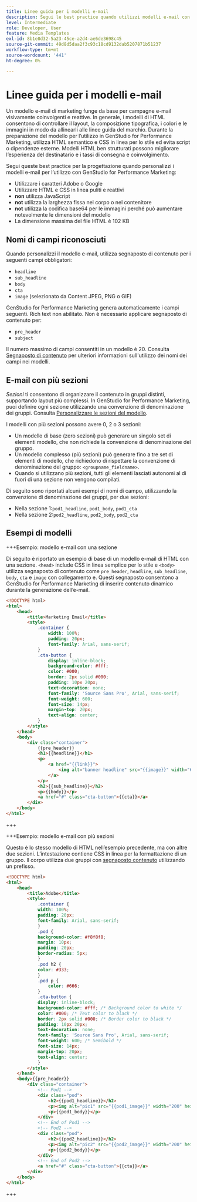 ```yaml
---
title: Linee guida per i modelli e-mail
description: Segui le best practice quando utilizzi modelli e-mail con Adobe GenStudio for Performance Marketing.
level: Intermediate
role: Developer, User
feature: Media Templates
exl-id: 8b1e8d32-5a23-45ce-a2d4-ae6de3698c45
source-git-commit: 49d8d5daa2f3c93c18cd9132dab5207871b51237
workflow-type: tm+mt
source-wordcount: '441'
ht-degree: 0%

---
```


# Linee guida per i modelli e-mail

Un modello e-mail di marketing funge da base per campagne e-mail visivamente coinvolgenti e reattive. In generale, i modelli di HTML consentono di controllare il layout, la composizione tipografica, i colori e le immagini in modo da allinearli alle linee guida del marchio. Durante la preparazione del modello per l’utilizzo in GenStudio for Performance Marketing, utilizza HTML semantico e CSS in linea per lo stile ed evita script o dipendenze esterne. Modelli HTML ben strutturati possono migliorare l’esperienza del destinatario e i tassi di consegna e coinvolgimento.

Segui queste best practice per la progettazione quando personalizzi i modelli e-mail per l’utilizzo con GenStudio for Performance Marketing:

- Utilizzare i caratteri Adobe o Google
- Utilizzare HTML e CSS in linea puliti e reattivi
- **non** utilizza JavaScript
- **not** utilizza la larghezza fissa nel corpo o nel contenitore
- **not** utilizza la codifica base64 per le immagini perché può aumentare notevolmente le dimensioni del modello
- La dimensione massima del file HTML è 102 KB

## Nomi di campi riconosciuti

Quando personalizzi il modello e-mail, utilizza segnaposto di contenuto per i seguenti campi obbligatori:

- `headline`
- `sub_headline`
- `body`
- `cta`
- `image` (selezionato da Content JPEG, PNG o GIF)

GenStudio for Performance Marketing genera automaticamente i campi seguenti. Rich text non abilitato. Non è necessario applicare segnaposto di contenuto per:

- `pre_header`
- `subject`

Il numero massimo di campi consentiti in un modello è 20. Consulta [Segnaposto di contenuto](/help/user-guide/content/customize-template.md#content-placeholders) per ulteriori informazioni sull&#39;utilizzo dei nomi dei campi nei modelli.

## E-mail con più sezioni

_Sezioni_ ti consentono di organizzare il contenuto in gruppi distinti, supportando layout più complessi. In GenStudio for Performance Marketing, puoi definire ogni sezione utilizzando una convenzione di denominazione dei gruppi. Consulta [Personalizzare le sezioni del modello](/help/user-guide/content/customize-template.md#sections-or-groups).

I modelli con più sezioni possono avere 0, 2 o 3 sezioni:

- Un modello di base (zero sezioni) può generare un singolo set di elementi modello, che non richiede la convenzione di denominazione del gruppo.
- Un modello complesso (più sezioni) può generare fino a tre set di elementi di modello, che richiedono di rispettare la convenzione di denominazione del gruppo: `<groupname_fieldname>`.
- Quando si utilizzano più sezioni, tutti gli elementi lasciati autonomi al di fuori di una sezione non vengono compilati.

Di seguito sono riportati alcuni esempi di nomi di campo, utilizzando la convenzione di denominazione dei gruppi, per due sezioni:

- Nella sezione 1:`pod1_headline`, `pod1_body`, `pod1_cta`
- Nella sezione 2:`pod2_headline`, `pod2_body`, `pod2_cta`

## Esempi di modelli

+++Esempio: modello e-mail con una sezione

Di seguito è riportato un esempio di base di un modello e-mail di HTML con una sezione. `<head>` include CSS in linea semplice per lo stile e `<body>` utilizza segnaposto di contenuto come `pre_header`, `headline`, `sub_headline`, `body`, `cta` e `image` con collegamento e. Questi segnaposto consentono a GenStudio for Performance Marketing di inserire contenuto dinamico durante la generazione dell’e-mail.

```html
<!DOCTYPE html>
<html>
    <head>
        <title>Marketing Email</title>
        <style>
            .container {
                width: 100%;
                padding: 20px;
                font-family: Arial, sans-serif;
            }
            .cta-button {
                display: inline-block;
                background-color: #fff;
                color: #000;
                border: 2px solid #000;
                padding: 10px 20px;
                text-decoration: none;
                font-family: 'Source Sans Pro', Arial, sans-serif;
                font-weight: 600;
                font-size: 14px;
                margin-top: 20px;
                text-align: center;
            }
        </style>
    </head>
    <body>
        <div class="container">
            {{pre_header}}
            <h1>{{headline}}</h1>
            <p>
                <a href="{{link}}">
                    <img alt="banner headline" src="{{image}}" width="600" height="600">
                </a>
            </p>
            <h2>{{sub_headline}}</h2>
            <p>{{body}}</p>
            <a href="#" class="cta-button">{{cta}}</a>
        </div>
    </body>
</html>
```

+++

+++Esempio: modello e-mail con più sezioni

Questo è lo stesso modello di HTML nell’esempio precedente, ma con altre due sezioni. L’intestazione contiene CSS in linea per la formattazione di un gruppo. Il corpo utilizza due gruppi con [segnaposto contenuto](#content-placeholders) utilizzando un prefisso.

```html
<!DOCTYPE html>
<html>
    <head>
        <title>Adobe</title>
        <style>
            .container {
            width: 100%;
            padding: 20px;
            font-family: Arial, sans-serif;
            }
            .pod {
            background-color: #f8f8f8;
            margin: 10px;
            padding: 20px;
            border-radius: 5px;
            }
            .pod h2 {
            color: #333;
            }
            .pod p {
                color: #666;
            }
            .cta-button {
            display: inline-block;
            background-color: #fff; /* Background color to white */
            color: #000; /* Text color to black */
            border: 2px solid #000; /* Border color to black */
            padding: 10px 20px;
            text-decoration: none;            
            font-family: 'Source Sans Pro', Arial, sans-serif;
            font-weight: 600; /* Semibold */
            font-size: 14px;
            margin-top: 20px;
            text-align: center;
            }
        </style>
    </head>
    <body>{{pre_header}}
        <div class="container">
            <!-- Pod1 -->
            <div class="pod">
                <h2>{{pod1_headline}}</h2>
                <p><img alt="pic1" src="{{pod1_image}}" width="200" height="200" border="0"></p>
                <p>{{pod1_body}}</p>
            </div>
            <!-- End of Pod1 -->
            <!-- Pod2 -->
            <div class="pod">
                <h2>{{pod2_headline}}</h2>
                <p><img alt="pic2" src="{{pod2_image}}" width="200" height="200" border="0"></p>
                <p>{{pod2_body}}</p>
            </div>
            <!-- End of Pod2 -->
            <a href="#" class="cta-button">{{cta}}</a>
        </div>
    </body>
</html>
```

+++
